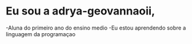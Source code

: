 # Eu sou a adrya-geovannaoii, 
-Aluna do primeiro ano do ensino medio
-Eu estou aprendendo sobre a linguagem da programaçao
